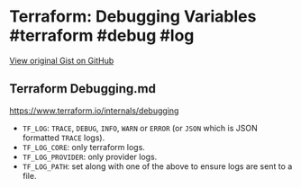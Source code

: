 # Terraform: Debugging Variables #terraform #debug #log

[View original Gist on GitHub](https://gist.github.com/Integralist/a265f0d352379a8d484e65b71f7ac511)

## Terraform Debugging.md

https://www.terraform.io/internals/debugging

- `TF_LOG`: `TRACE`, `DEBUG`, `INFO`, `WARN` or `ERROR` (or `JSON` which is JSON formatted `TRACE` logs).
- `TF_LOG_CORE`: only terraform logs.
- `TF_LOG_PROVIDER`: only provider logs.
- `TF_LOG_PATH`: set along with one of the above to ensure logs are sent to a file.

